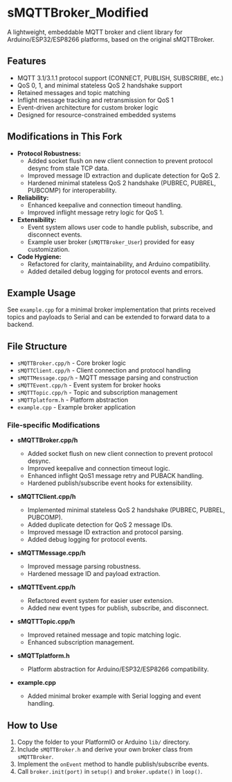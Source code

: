 # sMQTTBroker_Modified

A lightweight, embeddable MQTT broker and client library for Arduino/ESP32/ESP8266 platforms, based on the original sMQTTBroker.

## Features

- MQTT 3.1/3.1.1 protocol support (CONNECT, PUBLISH, SUBSCRIBE, etc.)
- QoS 0, 1, and minimal stateless QoS 2 handshake support
- Retained messages and topic matching
- Inflight message tracking and retransmission for QoS 1
- Event-driven architecture for custom broker logic
- Designed for resource-constrained embedded systems

## Modifications in This Fork

- **Protocol Robustness:**
  - Added socket flush on new client connection to prevent protocol desync from stale TCP data.
  - Improved message ID extraction and duplicate detection for QoS 2.
  - Hardened minimal stateless QoS 2 handshake (PUBREC, PUBREL, PUBCOMP) for interoperability.
- **Reliability:**
  - Enhanced keepalive and connection timeout handling.
  - Improved inflight message retry logic for QoS 1.
- **Extensibility:**
  - Event system allows user code to handle publish, subscribe, and disconnect events.
  - Example user broker (`sMQTTBroker_User`) provided for easy customization.
- **Code Hygiene:**
  - Refactored for clarity, maintainability, and Arduino compatibility.
  - Added detailed debug logging for protocol events and errors.

## Example Usage

See `example.cpp` for a minimal broker implementation that prints received topics and payloads to Serial and can be extended to forward data to a backend.

## File Structure

- `sMQTTBroker.cpp/h` - Core broker logic
- `sMQTTClient.cpp/h` - Client connection and protocol handling
- `sMQTTMessage.cpp/h` - MQTT message parsing and construction
- `sMQTTEvent.cpp/h` - Event system for broker hooks
- `sMQTTTopic.cpp/h` - Topic and subscription management
- `sMQTTplatform.h` - Platform abstraction
- `example.cpp` - Example broker application

### File-specific Modifications

- **sMQTTBroker.cpp/h**

  - Added socket flush on new client connection to prevent protocol desync.
  - Improved keepalive and connection timeout logic.
  - Enhanced inflight QoS1 message retry and PUBACK handling.
  - Hardened publish/subscribe event hooks for extensibility.

- **sMQTTClient.cpp/h**

  - Implemented minimal stateless QoS 2 handshake (PUBREC, PUBREL, PUBCOMP).
  - Added duplicate detection for QoS 2 message IDs.
  - Improved message ID extraction and protocol parsing.
  - Added debug logging for protocol events.

- **sMQTTMessage.cpp/h**

  - Improved message parsing robustness.
  - Hardened message ID and payload extraction.

- **sMQTTEvent.cpp/h**

  - Refactored event system for easier user extension.
  - Added new event types for publish, subscribe, and disconnect.

- **sMQTTTopic.cpp/h**

  - Improved retained message and topic matching logic.
  - Enhanced subscription management.

- **sMQTTplatform.h**

  - Platform abstraction for Arduino/ESP32/ESP8266 compatibility.

- **example.cpp**
  - Added minimal broker example with Serial logging and event handling.

## How to Use

1. Copy the folder to your PlatformIO or Arduino `lib/` directory.
2. Include `sMQTTBroker.h` and derive your own broker class from `sMQTTBroker`.
3. Implement the `onEvent` method to handle publish/subscribe events.
4. Call `broker.init(port)` in `setup()` and `broker.update()` in `loop()`.
